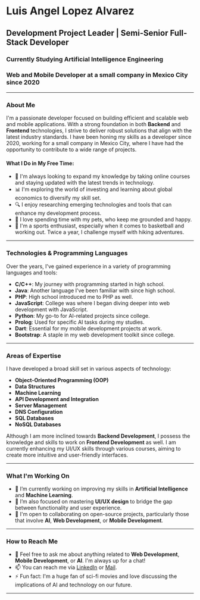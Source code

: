 # Luis Angel Lopez Alvarez

## Development Project Leader | Semi-Senior Full-Stack Developer
### Currently Studying **Artificial Intelligence Engineering**
### Web and Mobile Developer at a small company in Mexico City since 2020

---

### About Me

I'm a passionate developer focused on building efficient and scalable web and mobile applications. With a strong foundation in both **Backend** and **Frontend** technologies, I strive to deliver robust solutions that align with the latest industry standards. I have been honing my skills as a developer since 2020, working for a small company in Mexico City, where I have had the opportunity to contribute to a wide range of projects.

#### What I Do in My Free Time:
- 🧠 I'm always looking to expand my knowledge by taking online courses and staying updated with the latest trends in technology.
- 📊 I'm exploring the world of investing and learning about global economics to diversify my skill set.
- 🔍 I enjoy researching emerging technologies and tools that can enhance my development process.
- 🐾 I love spending time with my pets, who keep me grounded and happy.
- 🏀 I'm a sports enthusiast, especially when it comes to basketball and working out. Twice a year, I challenge myself with hiking adventures.

---

### Technologies & Programming Languages

Over the years, I've gained experience in a variety of programming languages and tools:

- **C/C++**: My journey with programming started in high school.
- **Java**: Another language I've been familiar with since high school.
- **PHP**: High school introduced me to PHP as well.
- **JavaScript**: College was where I began diving deeper into web development with JavaScript.
- **Python**: My go-to for AI-related projects since college.
- **Prolog**: Used for specific AI tasks during my studies.
- **Dart**: Essential for my mobile development projects at work.
- **Bootstrap**: A staple in my web development toolkit since college.

---

### Areas of Expertise

I have developed a broad skill set in various aspects of technology:

- **Object-Oriented Programming (OOP)**
- **Data Structures**
- **Machine Learning**
- **API Development and Integration**
- **Server Management**
- **DNS Configuration**
- **SQL Databases**
- **NoSQL Databases**

Although I am more inclined towards **Backend Development**, I possess the knowledge and skills to work on **Frontend Development** as well. I am currently enhancing my UI/UX skills through various courses, aiming to create more intuitive and user-friendly interfaces.

---

### What I'm Working On

- 🔭 I’m currently working on improving my skills in **Artificial Intelligence** and **Machine Learning**.
- 🌱 I’m also focused on mastering **UI/UX design** to bridge the gap between functionality and user experience.
- 🤝 I'm open to collaborating on open-source projects, particularly those that involve **AI**, **Web Development**, or **Mobile Development**.

---

### How to Reach Me

- 💬 Feel free to ask me about anything related to **Web Development**, **Mobile Development**, or **AI**. I'm always up for a chat!
- 📫 You can reach me via [LinkedIn](https://www.linkedin.com/in/tuingenieroenia) or [Mail](ing.ia.luislopez@gmail.com).
- ⚡ Fun fact: I'm a huge fan of sci-fi movies and love discussing the implications of AI and technology on our future.

---
